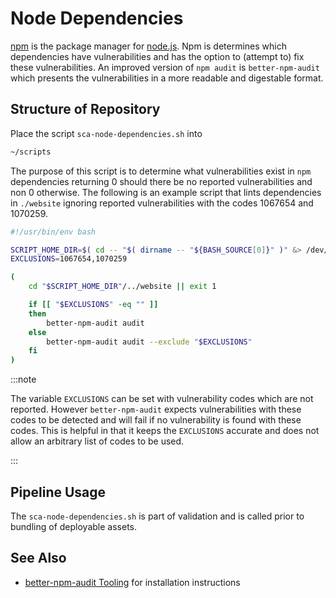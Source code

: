 # Node Dependencies

[npm](https://en.wikipedia.org/wiki/Npm_(software)) is the package manager for [node.js](https://nodejs.org).  Npm is determines which dependencies have vulnerabilities and has the option to (attempt to) fix these vulnerabilities.  An improved version of `npm audit` is `better-npm-audit` which presents the vulnerabilities in a more readable and digestable format.

## Structure of Repository

Place the script `sca-node-dependencies.sh` into

```bash
~/scripts
```

The purpose of this script is to determine what vulnerabilities exist in `npm` dependencies returning 0 should there be no reported vulnerabilities and non 0 otherwise.  The following is an example script that lints dependencies in `./website` ignoring reported vulnerabilities with the codes 1067654 and 1070259.

```bash
#!/usr/bin/env bash

SCRIPT_HOME_DIR=$( cd -- "$( dirname -- "${BASH_SOURCE[0]}" )" &> /dev/null && pwd )
EXCLUSIONS=1067654,1070259

(
    cd "$SCRIPT_HOME_DIR"/../website || exit 1

    if [[ "$EXCLUSIONS" -eq "" ]]
    then
        better-npm-audit audit
    else
        better-npm-audit audit --exclude "$EXCLUSIONS"
    fi
)
```

:::note

The variable `EXCLUSIONS` can be set with vulnerability codes which are not reported.  However `better-npm-audit` expects vulnerabilities with these codes to be detected and will fail if no vulnerability is found with these codes.  This is helpful in that it keeps the `EXCLUSIONS` accurate and does not allow an arbitrary list of codes to be used.

:::

## Pipeline Usage

The `sca-node-dependencies.sh` is part of validation and is called prior to bundling of deployable assets.

## See Also

- [better-npm-audit Tooling](../../tooling/better-npm-audit) for installation instructions
